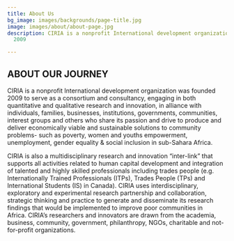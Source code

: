 ```yaml
---
title: About Us
bg_image: images/backgrounds/page-title.jpg
image: images/about/about-page.jpg
description: CIRIA is a nonprofit International development organization was founded
  2009

---
```

## ABOUT OUR JOURNEY

CIRIA is a nonprofit International development organization was founded 2009 to serve as a consortium and consultancy, engaging in both quantitative and qualitative research and innovation, in alliance with individuals, families, businesses, institutions, governments, communities, interest groups and others who share its passion and drive to produce and deliver economically viable and sustainable solutions to community problems- such as poverty, women and youths empowerment, unemployment, gender equality & social inclusion in sub-Sahara Africa.

CIRIA is also a multidisciplinary research and innovation “inter-link” that supports all activities related to human capital development and integration of talented and highly skilled professionals including trades people (e.g. Internationally Trained Professionals (ITPs), Trades People (TPs) and International Students (IS) in Canada). CIRIA uses interdisciplinary, exploratory and experimental research partnership and collaboration, strategic thinking and practice to generate and disseminate its research findings that would be implemented to improve poor communities in Africa. CIRIA’s researchers and innovators are drawn from the academia, business, community, government, philanthropy, NGOs, charitable and not-for-profit organizations.